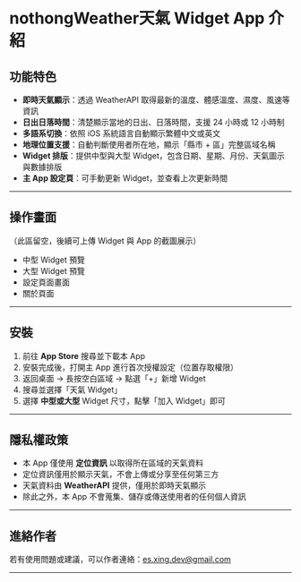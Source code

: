 # nothongWeather天氣 Widget App 介紹

## 功能特色

* **即時天氣顯示**：透過 WeatherAPI 取得最新的溫度、體感溫度、濕度、風速等資訊
* **日出日落時間**：清楚顯示當地的日出、日落時間，支援 24 小時或 12 小時制
* **多語系切換**：依照 iOS 系統語言自動顯示繁體中文或英文
* **地理位置支援**：自動判斷使用者所在地，顯示「縣市 + 區」完整區域名稱
* **Widget 排版**：提供中型與大型 Widget，包含日期、星期、月份、天氣圖示與數據排版
* **主 App 設定頁**：可手動更新 Widget，並查看上次更新時間

---

## 操作畫面

（此區留空，後續可上傳 Widget 與 App 的截圖展示）

* 中型 Widget 預覽
* 大型 Widget 預覽
* 設定頁面畫面
* 關於頁面

---

## 安裝

1. 前往 **App Store** 搜尋並下載本 App
2. 安裝完成後，打開主 App 進行首次授權設定（位置存取權限）
3. 返回桌面 → 長按空白區域 → 點選「+」新增 Widget
4. 搜尋並選擇「天氣 Widget」
5. 選擇 **中型或大型** Widget 尺寸，點擊「加入 Widget」即可

---

## 隱私權政策

* 本 App 僅使用 **定位資訊** 以取得所在區域的天氣資料
* 定位資訊僅用於顯示天氣，不會上傳或分享至任何第三方
* 天氣資料由 **WeatherAPI** 提供，僅用於即時天氣顯示
* 除此之外，本 App 不會蒐集、儲存或傳送使用者的任何個人資訊

---
## 進絡作者

若有使用問題或建議，可以作者連絡：es.xing.dev@gmail.com

---
